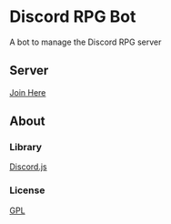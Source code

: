 # Discord RPG Bot

A bot to manage the Discord RPG server

## Server

<a href="https://discord.gg/eJNHDma">Join Here</a>

## About

### Library

<a href="https://discord.js.org/#/">Discord.js</a>

### License

<a href="https://www.gnu.org/copyleft/gpl.html">GPL</a>
